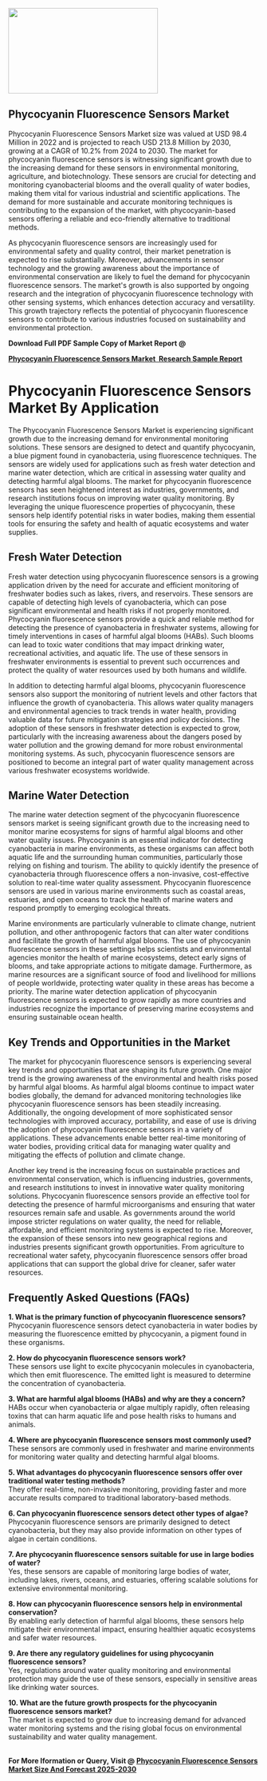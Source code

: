 <p><img class="alignnone size-medium wp-image-20088" src="https://ffe5etoiles.com/wp-content/uploads/2024/12/MST1-300x171.png" alt="" width="300" height="171" /></p><p><p> <h2>Phycocyanin Fluorescence Sensors Market </h2><p>Phycocyanin Fluorescence Sensors Market size was valued at USD 98.4 Million in 2022 and is projected to reach USD 213.8 Million by 2030, growing at a CAGR of 10.2% from 2024 to 2030. The market for phycocyanin fluorescence sensors is witnessing significant growth due to the increasing demand for these sensors in environmental monitoring, agriculture, and biotechnology. These sensors are crucial for detecting and monitoring cyanobacterial blooms and the overall quality of water bodies, making them vital for various industrial and scientific applications. The demand for more sustainable and accurate monitoring techniques is contributing to the expansion of the market, with phycocyanin-based sensors offering a reliable and eco-friendly alternative to traditional methods.</p><p>As phycocyanin fluorescence sensors are increasingly used for environmental safety and quality control, their market penetration is expected to rise substantially. Moreover, advancements in sensor technology and the growing awareness about the importance of environmental conservation are likely to fuel the demand for phycocyanin fluorescence sensors. The market's growth is also supported by ongoing research and the integration of phycocyanin fluorescence technology with other sensing systems, which enhances detection accuracy and versatility. This growth trajectory reflects the potential of phycocyanin fluorescence sensors to contribute to various industries focused on sustainability and environmental protection.</p></p><p><strong>Download Full PDF Sample Copy of Market Report @</strong></p><p><strong><a href="https://www.verifiedmarketreports.com/download-sample/?rid=365536&utm_source=Sites-google&utm_medium=265" target="_blank">Phycocyanin Fluorescence Sensors Market &nbsp;Research Sample Report</a></strong></p><p><h1>Phycocyanin Fluorescence Sensors Market By Application</h1><p>The Phycocyanin Fluorescence Sensors Market is experiencing significant growth due to the increasing demand for environmental monitoring solutions. These sensors are designed to detect and quantify phycocyanin, a blue pigment found in cyanobacteria, using fluorescence techniques. The sensors are widely used for applications such as fresh water detection and marine water detection, which are critical in assessing water quality and detecting harmful algal blooms. The market for phycocyanin fluorescence sensors has seen heightened interest as industries, governments, and research institutions focus on improving water quality monitoring. By leveraging the unique fluorescence properties of phycocyanin, these sensors help identify potential risks in water bodies, making them essential tools for ensuring the safety and health of aquatic ecosystems and water supplies.</p><h2>Fresh Water Detection</h2><p>Fresh water detection using phycocyanin fluorescence sensors is a growing application driven by the need for accurate and efficient monitoring of freshwater bodies such as lakes, rivers, and reservoirs. These sensors are capable of detecting high levels of cyanobacteria, which can pose significant environmental and health risks if not properly monitored. Phycocyanin fluorescence sensors provide a quick and reliable method for detecting the presence of cyanobacteria in freshwater systems, allowing for timely interventions in cases of harmful algal blooms (HABs). Such blooms can lead to toxic water conditions that may impact drinking water, recreational activities, and aquatic life. The use of these sensors in freshwater environments is essential to prevent such occurrences and protect the quality of water resources used by both humans and wildlife.</p><p>In addition to detecting harmful algal blooms, phycocyanin fluorescence sensors also support the monitoring of nutrient levels and other factors that influence the growth of cyanobacteria. This allows water quality managers and environmental agencies to track trends in water health, providing valuable data for future mitigation strategies and policy decisions. The adoption of these sensors in freshwater detection is expected to grow, particularly with the increasing awareness about the dangers posed by water pollution and the growing demand for more robust environmental monitoring systems. As such, phycocyanin fluorescence sensors are positioned to become an integral part of water quality management across various freshwater ecosystems worldwide.</p><h2>Marine Water Detection</h2><p>The marine water detection segment of the phycocyanin fluorescence sensors market is seeing significant growth due to the increasing need to monitor marine ecosystems for signs of harmful algal blooms and other water quality issues. Phycocyanin is an essential indicator for detecting cyanobacteria in marine environments, as these organisms can affect both aquatic life and the surrounding human communities, particularly those relying on fishing and tourism. The ability to quickly identify the presence of cyanobacteria through fluorescence offers a non-invasive, cost-effective solution to real-time water quality assessment. Phycocyanin fluorescence sensors are used in various marine environments such as coastal areas, estuaries, and open oceans to track the health of marine waters and respond promptly to emerging ecological threats.</p><p>Marine environments are particularly vulnerable to climate change, nutrient pollution, and other anthropogenic factors that can alter water conditions and facilitate the growth of harmful algal blooms. The use of phycocyanin fluorescence sensors in these settings helps scientists and environmental agencies monitor the health of marine ecosystems, detect early signs of blooms, and take appropriate actions to mitigate damage. Furthermore, as marine resources are a significant source of food and livelihood for millions of people worldwide, protecting water quality in these areas has become a priority. The marine water detection application of phycocyanin fluorescence sensors is expected to grow rapidly as more countries and industries recognize the importance of preserving marine ecosystems and ensuring sustainable ocean health.</p><h2>Key Trends and Opportunities in the Market</h2><p>The market for phycocyanin fluorescence sensors is experiencing several key trends and opportunities that are shaping its future growth. One major trend is the growing awareness of the environmental and health risks posed by harmful algal blooms. As harmful algal blooms continue to impact water bodies globally, the demand for advanced monitoring technologies like phycocyanin fluorescence sensors has been steadily increasing. Additionally, the ongoing development of more sophisticated sensor technologies with improved accuracy, portability, and ease of use is driving the adoption of phycocyanin fluorescence sensors in a variety of applications. These advancements enable better real-time monitoring of water bodies, providing critical data for managing water quality and mitigating the effects of pollution and climate change.</p><p>Another key trend is the increasing focus on sustainable practices and environmental conservation, which is influencing industries, governments, and research institutions to invest in innovative water quality monitoring solutions. Phycocyanin fluorescence sensors provide an effective tool for detecting the presence of harmful microorganisms and ensuring that water resources remain safe and usable. As governments around the world impose stricter regulations on water quality, the need for reliable, affordable, and efficient monitoring systems is expected to rise. Moreover, the expansion of these sensors into new geographical regions and industries presents significant growth opportunities. From agriculture to recreational water safety, phycocyanin fluorescence sensors offer broad applications that can support the global drive for cleaner, safer water resources.</p><h2>Frequently Asked Questions (FAQs)</h2><p><b>1. What is the primary function of phycocyanin fluorescence sensors?</b><br>Phycocyanin fluorescence sensors detect cyanobacteria in water bodies by measuring the fluorescence emitted by phycocyanin, a pigment found in these organisms.</p><p><b>2. How do phycocyanin fluorescence sensors work?</b><br>These sensors use light to excite phycocyanin molecules in cyanobacteria, which then emit fluorescence. The emitted light is measured to determine the concentration of cyanobacteria.</p><p><b>3. What are harmful algal blooms (HABs) and why are they a concern?</b><br>HABs occur when cyanobacteria or algae multiply rapidly, often releasing toxins that can harm aquatic life and pose health risks to humans and animals.</p><p><b>4. Where are phycocyanin fluorescence sensors most commonly used?</b><br>These sensors are commonly used in freshwater and marine environments for monitoring water quality and detecting harmful algal blooms.</p><p><b>5. What advantages do phycocyanin fluorescence sensors offer over traditional water testing methods?</b><br>They offer real-time, non-invasive monitoring, providing faster and more accurate results compared to traditional laboratory-based methods.</p><p><b>6. Can phycocyanin fluorescence sensors detect other types of algae?</b><br>Phycocyanin fluorescence sensors are primarily designed to detect cyanobacteria, but they may also provide information on other types of algae in certain conditions.</p><p><b>7. Are phycocyanin fluorescence sensors suitable for use in large bodies of water?</b><br>Yes, these sensors are capable of monitoring large bodies of water, including lakes, rivers, oceans, and estuaries, offering scalable solutions for extensive environmental monitoring.</p><p><b>8. How can phycocyanin fluorescence sensors help in environmental conservation?</b><br>By enabling early detection of harmful algal blooms, these sensors help mitigate their environmental impact, ensuring healthier aquatic ecosystems and safer water resources.</p><p><b>9. Are there any regulatory guidelines for using phycocyanin fluorescence sensors?</b><br>Yes, regulations around water quality monitoring and environmental protection may guide the use of these sensors, especially in sensitive areas like drinking water sources.</p><p><b>10. What are the future growth prospects for the phycocyanin fluorescence sensors market?</b><br>The market is expected to grow due to increasing demand for advanced water monitoring systems and the rising global focus on environmental sustainability and water quality management.</p><strong><br />For More Iformation or Query, Visit @ <a href="https://www.verifiedmarketreports.com/product/phycocyanin-fluorescence-sensors-market/" target="_blank">Phycocyanin Fluorescence Sensors Market Size And Forecast 2025-2030</a></strong></p>
